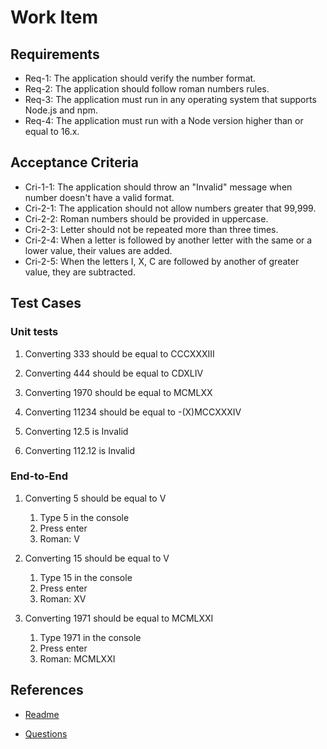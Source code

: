 # Work Item

## Requirements

- Req-1: The application should verify the number format.
- Req-2: The application should follow roman numbers rules.
- Req-3: The application must run in any operating system that supports Node.js and npm.
- Req-4: The application must run with a Node version higher than or equal to 16.x.

## Acceptance Criteria

- Cri-1-1: The application should throw an "Invalid" message when number doesn't have a valid format.
- Cri-2-1: The application should not allow numbers greater that 99,999.
- Cri-2-2: Roman numbers should be provided in uppercase.
- Cri-2-3: Letter should not be repeated more than three times.
- Cri-2-4: When a letter is followed by another letter with the same or a lower value, their values are added.
- Cri-2-5: When the letters I, X, C are followed by another of greater value, they are subtracted.

## Test Cases

### Unit tests

1. Converting 333 should be equal to CCCXXXIII

1. Converting 444 should be equal to CDXLIV

1. Converting 1970 should be equal to MCMLXX

1. Converting 11234 should be equal to -(X)MCCXXXIV

1. Converting 12.5 is Invalid

1. Converting 112.12 is Invalid

### End-to-End

1. Converting 5 should be equal to V

   1. Type 5 in the console
   1. Press enter
   1. Roman: V

1. Converting 15 should be equal to V

   1. Type 15 in the console
   1. Press enter
   1. Roman: XV

1. Converting 1971 should be equal to MCMLXXI

   1. Type 1971 in the console
   1. Press enter
   1. Roman: MCMLXXI

## References

- [Readme](../Readme.md)

- [Questions](Questions.md)
